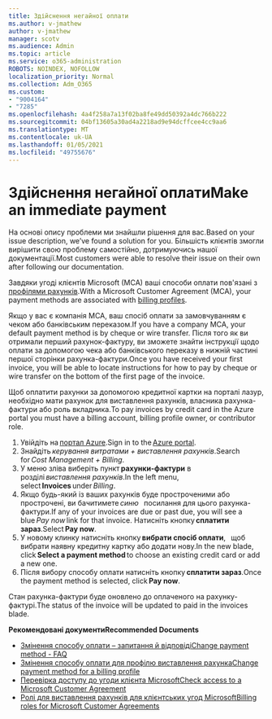 ```yaml
---
title: Здійснення негайної оплати
ms.author: v-jmathew
author: v-jmathew
manager: scotv
ms.audience: Admin
ms.topic: article
ms.service: o365-administration
ROBOTS: NOINDEX, NOFOLLOW
localization_priority: Normal
ms.collection: Adm_O365
ms.custom:
- "9004164"
- "7285"
ms.openlocfilehash: 4a4f258a7a13f02ba8fe49dd50392a4dc766b222
ms.sourcegitcommit: 04bf13605a30ad4a2218ad9e94dcffcee4cc9aa6
ms.translationtype: MT
ms.contentlocale: uk-UA
ms.lasthandoff: 01/05/2021
ms.locfileid: "49755676"
---
```

# <a name="make-an-immediate-payment"></a><span data-ttu-id="5ea7a-102">Здійснення негайної оплати</span><span class="sxs-lookup"><span data-stu-id="5ea7a-102">Make an immediate payment</span></span>

<span data-ttu-id="5ea7a-103">На основі опису проблеми ми знайшли рішення для вас.</span><span class="sxs-lookup"><span data-stu-id="5ea7a-103">Based on your issue description, we’ve found a solution for you.</span></span> <span data-ttu-id="5ea7a-104">Більшість клієнтів змогли вирішити свою проблему самостійно, дотримуючись нашої документації.</span><span class="sxs-lookup"><span data-stu-id="5ea7a-104">Most customers were able to resolve their issue on their own after following our documentation.</span></span>

<span data-ttu-id="5ea7a-105">Завдяки угоді клієнтів Microsoft (MCA) ваші способи оплати пов'язані з [профілями рахунків](https://docs.microsoft.com/azure/billing/billing-how-to-change-credit-card?WT.mc_id=Portal-Microsoft_Azure_Support#change-payment-method-for-a-billing-profile).</span><span class="sxs-lookup"><span data-stu-id="5ea7a-105">With a Microsoft Customer Agreement (MCA), your payment methods are associated with [billing profiles](https://docs.microsoft.com/azure/billing/billing-how-to-change-credit-card?WT.mc_id=Portal-Microsoft_Azure_Support#change-payment-method-for-a-billing-profile).</span></span>

<span data-ttu-id="5ea7a-106">Якщо у вас є компанія MCA, ваш спосіб оплати за замовчуванням є чеком або банківським переказом.</span><span class="sxs-lookup"><span data-stu-id="5ea7a-106">If you have a company MCA, your default payment method is by cheque or wire transfer.</span></span> <span data-ttu-id="5ea7a-107">Після того як ви отримали перший рахунок-фактуру, ви зможете знайти інструкції щодо оплати за допомогою чека або банківського переказу в нижній частині першої сторінки рахунка-фактури.</span><span class="sxs-lookup"><span data-stu-id="5ea7a-107">Once you have received your first invoice, you will be able to locate instructions for how to pay by cheque or wire transfer on the bottom of the first page of the invoice.</span></span>

<span data-ttu-id="5ea7a-108">Щоб оплатити рахунки за допомогою кредитної картки на порталі лазур, необхідно мати рахунок для виставлення рахунків, власника рахунка-фактури або роль вкладника.</span><span class="sxs-lookup"><span data-stu-id="5ea7a-108">To pay invoices by credit card in the Azure portal you must have a billing account, billing profile owner, or contributor role.</span></span>

1. <span data-ttu-id="5ea7a-109">Увійдіть на [портал Azure](https://portal.azure.com/).</span><span class="sxs-lookup"><span data-stu-id="5ea7a-109">Sign in to the [Azure portal](https://portal.azure.com/).</span></span>
2. <span data-ttu-id="5ea7a-110">Знайдіть *керування витратами + виставлення рахунків*.</span><span class="sxs-lookup"><span data-stu-id="5ea7a-110">Search for *Cost Management + Billing*.</span></span>
3. <span data-ttu-id="5ea7a-111">У меню зліва виберіть пункт **рахунки-фактури** в   розділі *виставлення рахунків*.</span><span class="sxs-lookup"><span data-stu-id="5ea7a-111">In the left menu, select **Invoices** under *Billing*.</span></span>
4. <span data-ttu-id="5ea7a-112">Якщо будь-який із ваших рахунків буде простроченими або прострочені, ви бачитимете *синю*   посилання для цього рахунка-фактури.</span><span class="sxs-lookup"><span data-stu-id="5ea7a-112">If any of your invoices are due or past due, you will see a blue *Pay now* link for that invoice.</span></span> <span data-ttu-id="5ea7a-113">Натисніть кнопку **сплатити зараз**.</span><span class="sxs-lookup"><span data-stu-id="5ea7a-113">Select **Pay now**.</span></span>
5. <span data-ttu-id="5ea7a-114">У новому клинку натисніть кнопку **вибрати спосіб оплати**,   щоб вибрати наявну кредитну картку або додати нову.</span><span class="sxs-lookup"><span data-stu-id="5ea7a-114">In the new blade, click **Select a payment method** to choose an existing credit card or add a new one.</span></span>
6. <span data-ttu-id="5ea7a-115">Після вибору способу оплати натисніть кнопку **сплатити зараз**.</span><span class="sxs-lookup"><span data-stu-id="5ea7a-115">Once the payment method is selected, click **Pay now**.</span></span>

<span data-ttu-id="5ea7a-116">Стан рахунка-фактури буде оновлено до оплаченого на рахунку-фактурі.</span><span class="sxs-lookup"><span data-stu-id="5ea7a-116">The status of the invoice will be updated to paid in the invoices blade.</span></span>

<span data-ttu-id="5ea7a-117">**Рекомендовані документи**</span><span class="sxs-lookup"><span data-stu-id="5ea7a-117">**Recommended Documents**</span></span>

- [<span data-ttu-id="5ea7a-118">Змінення способу оплати – запитання й відповіді</span><span class="sxs-lookup"><span data-stu-id="5ea7a-118">Change payment method - FAQ</span></span>](https://docs.microsoft.com/azure/billing/billing-how-to-change-credit-card?WT.mc_id=Portal-Microsoft_Azure_Support#frequently-asked-questions)
- [<span data-ttu-id="5ea7a-119">Змінення способу оплати для профілю виставлення рахунка</span><span class="sxs-lookup"><span data-stu-id="5ea7a-119">Change payment method for a billing profile</span></span>](https://docs.microsoft.com/azure/cost-management-billing/manage/change-credit-card?WT.mc_id=Portal-Microsoft_Azure_Support#manage-credit-cards-for-a-microsoft-customer-agreement)
- [<span data-ttu-id="5ea7a-120">Перевірка доступу до угоди клієнта Microsoft</span><span class="sxs-lookup"><span data-stu-id="5ea7a-120">Check access to a Microsoft Customer Agreement</span></span>](https://docs.microsoft.com/azure/cost-management-billing/manage/change-credit-card?WT.mc_id=Portal-Microsoft_Azure_Support%22%20%5Cl%20%22manage-credit-cards-for-a-microsoft-customer-agreement%22%20%5Ct%20%22_blank#check-the-type-of-your-account)
- [<span data-ttu-id="5ea7a-121">Ролі для виставлення рахунків для клієнтських угод Microsoft</span><span class="sxs-lookup"><span data-stu-id="5ea7a-121">Billing roles for Microsoft Customer Agreements</span></span>](https://docs.microsoft.com/azure/cost-management-billing/manage/understand-mca-roles)
